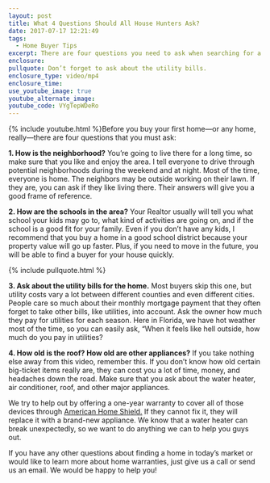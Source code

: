 ```yaml
---
layout: post
title: What 4 Questions Should All House Hunters Ask?
date: 2017-07-17 12:21:49
tags:
  - Home Buyer Tips
excerpt: There are four questions you need to ask when searching for a home. I’ll go over each one for you today.
enclosure:
pullquote: Don’t forget to ask about the utility bills.
enclosure_type: video/mp4
enclosure_time:
use_youtube_image: true
youtube_alternate_image:
youtube_code: VYgTepWDeRo
---
```



{% include youtube.html %}Before you buy your first home—or any home, really—there are four questions that you must ask:&nbsp;

**1. How is the neighborhood?** You’re going to live there for a long time, so make sure that you like and enjoy the area. I tell everyone to drive through potential neighborhoods during the weekend and at night. Most of the time, everyone is home. The neighbors may be outside working on their lawn. If they are, you can ask if they like living there. Their answers will give you a good frame of reference.

**2. How are the schools in the area?** Your Realtor usually will tell you what school your kids may go to, what kind of activities are going on, and if the school is a good fit for your family. Even if you don’t have any kids, I recommend that you buy a home in a good school district because your property value will go up faster. Plus, if you need to move in the future, you will be able to find a buyer for your house quickly.

{% include pullquote.html %}

**3. Ask about the utility bills for the home.** Most buyers skip this one, but utility costs vary a lot between different counties and even different cities. People care so much about their monthly mortgage payment that they often forget to take other bills, like utilities, into account. Ask the owner how much they pay for utilities for each season. Here in Florida, we have hot weather most of the time, so you can easily ask, “When it feels like hell outside, how much do you pay in utilities?&nbsp;

**4. How old is the roof? How old are other appliances?** If you take nothing else away from this video, remember this. If you don’t know how old certain big-ticket items really are, they can cost you a lot of time, money, and headaches down the road. Make sure that you ask about the water heater, air conditioner, roof, and other major appliances.&nbsp;

We try to help out by offering a one-year warranty to cover all of those devices through [American Home Shield.](https://quote.ahs.com/b/homewarranty?svm_campaign=brand_c&amp;adname=Branded&amp;mkwid=sC5wyKjIW_dc&amp;pcrid=201260197189&amp;pmt=e&amp;keyword=american%20home%20shield&amp;pdv=c&amp;MarketingPartner=Google&amp;AdType=CPC&amp;Campaign=%5BB%5D+%28C%29+D%3A+Home+Shield+Brand+-+Exact&amp;utm_source=google&amp;utm_medium=cpc&amp;utm_campaign=%5BB%5D+%28C%29+D%3A+Home+Shield+Brand+-+Exact&amp;offer=EvergreenB&amp;gclid=CLvY9bPkkNUCFYO3wAod8jMN1A)&nbsp;If they cannot fix it, they will replace it with a brand-new appliance. We know that a water heater can break unexpectedly, so we want to do anything we can to help you guys out.&nbsp;

If you have any other questions about finding a home in today’s market or would like to learn more about home warranties, just give us a call or send us an email. We would be happy to help you!&nbsp;
<br>&nbsp;